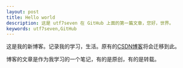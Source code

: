 ```yaml
---
layout: post
title: Hello world
description: 这是 utf7seven 在 GitHub 上面的第一篇文章，您好，世界。
keywords: utf7seven,GitHub
---
```

这是我的新博客。记录我的学习，生活。原有的[CSDN博客]("http://blog.csdn.net/seven_3306")将会迁移到此。

博客的文章是作为我学习的一个笔记，有的是原创，有的是转载。
